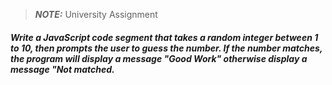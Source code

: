 > **_NOTE:_**  University Assignment

##### Write a JavaScript code segment that takes a random integer between 1 to 10, then prompts the user to guess the number. If the number matches, the program will display a message "Good Work" otherwise display a message "Not matched.
